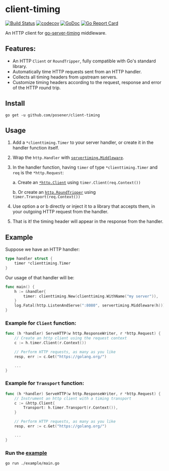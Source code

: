 # client-timing

[![Build Status](https://travis-ci.org/posener/client-timing.svg?branch=master)](https://travis-ci.org/posener/client-timing)
[![codecov](https://codecov.io/gh/posener/client-timing/branch/master/graph/badge.svg)](https://codecov.io/gh/posener/client-timing)
[![GoDoc](https://godoc.org/github.com/posener/client-timing?status.svg)](http://godoc.org/github.com/posener/client-timing)
[![Go Report Card](https://goreportcard.com/badge/github.com/posener/client-timing)](https://goreportcard.com/report/github.com/posener/client-timing)

An HTTP client for [go-server-timing](https://github.com/mitchellh/go-server-timing) middleware.

## Features:

* An HTTP `Client` or `RoundTripper`, fully compatible with Go's standard library.
* Automatically time HTTP requests sent from an HTTP handler.
* Collects all timing headers from upstream servers.
* Customize timing headers according to the request, response and error of the HTTP round trip.

## Install

`go get -u github.com/posener/client-timing`

## Usage

1. Add a `*clienttiming.Timer` to your server handler, or create it in the handler function itself.
2. Wrap the `http.Handler` with [`servertiming.Middleware`](https://godoc.org/github.com/mitchellh/go-server-timing#Middleware).
2. In the handler function, having `timer` of type `*clienttiming.Timer` and `req` is the `*http.Request`:

    a. Create an [`*http.Client`](https://godoc.org/net/http#Client) using `timer.Client(req.Context())`

    b. Or create an [`http.RoundTripper`](https://godoc.org/net/http#RoundTripper) using `timer.Transport(req.Context())`

3. Use option a or b directly or inject it to a library that accepts them, in your outgoing HTTP request
   from the handler.
4. That is it! the timing header will appear in the response from the handler.

## Example

Suppose we have an HTTP handler:

```go
type handler struct {
	timer *clienttiming.Timer
}
```

Our usage of that handler will be:

```go
func main() {
	h := &handler{
		timer: clienttiming.New(clienttiming.WithName("my server")),
	}
	log.Fatal(http.ListenAndServe(":8080", servertiming.Middleware(h)))
}
```


### Example for `Client` function:

```go
func (h *handler) ServeHTTP(w http.ResponseWriter, r *http.Request) {
	// Create an http client using the request context
	c := h.timer.Client(r.Context())

	// Perform HTTP requests, as many as you like
	resp, err := c.Get("https://golang.org/")

	...
}
```

### Example for `Transport` function:

```go
func (h *handler) ServeHTTP(w http.ResponseWriter, r *http.Request) {
	// Instrument an http client with a timing transport
	c := &http.Client{
		Transport: h.timer.Transport(r.Context()),
	}

	// Perform HTTP requests, as many as you like
	resp, err := c.Get("https://golang.org/")

	...
}
```

### Run the [example](./example/main.go)

`go run ./example/main.go`
